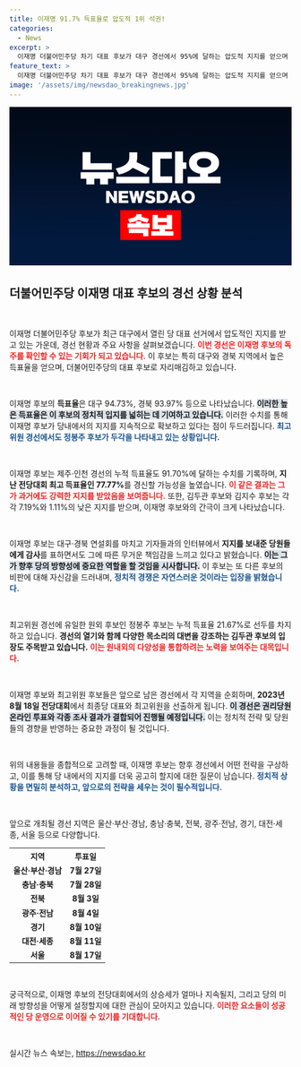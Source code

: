 ```yaml
---
title: 이재명 91.7% 득표율로 압도적 1위 석권!
categories:
  - News
excerpt: >
  이재명 더불어민주당 차기 대표 후보가 대구 경선에서 95%에 달하는 압도적 지지를 얻으며 대세론을 확고히 했다. 과거 기록을 경신할 가능성에 관심이 집중되며, 남은 경선에서의 결과가 궁금증을 자아낸다.
feature_text: >
  이재명 더불어민주당 차기 대표 후보가 대구 경선에서 95%에 달하는 압도적 지지를 얻으며 대세론을 확고히 했다. 과거 기록을 경신할 가능성에 관심이 집중되며, 남은 경선에서의 결과가 궁금증을 자아낸다.
image: '/assets/img/newsdao_breakingnews.jpg'
---
```


<p><img src="/assets/img/newsdao_breakingnews.jpg" alt="flaretime 속보" /></p>

<h2 data-ke-size="size26">더불어민주당 이재명 대표 후보의 경선 상황 분석</h2>

<p data-ke-size="size16">&nbsp;</p>

<p>이재명 더불어민주당 후보가 최근 대구에서 열린 당 대표 선거에서 압도적인 지지를 받고 있는 가운데, 경선 현황과 주요 사항을 살펴보겠습니다. <b><span style="color: #ee2323;">이번 경선은 이재명 후보의 독주를 확인할 수 있는 기회가 되고 있습니다.</span></b> 이 후보는 특히 대구와 경북 지역에서 높은 득표율을 얻으며, 더불어민주당의 대표 후보로 자리매김하고 있습니다.</p>

<p data-ke-size="size16">&nbsp;</p>

<p>이재명 후보의 <b>득표율</b>은 대구 94.73%, 경북 93.97% 등으로 나타났습니다. <b><span style="background-color: #21538527;">이러한 높은 득표율은 이 후보의 정치적 입지를 넓히는 데 기여하고 있습니다.</span></b> 이러한 수치를 통해 이재명 후보가 당내에서의 지지를 지속적으로 확보하고 있다는 점이 두드러집니다. <b><span style="color: #1a5490;">최고위원 경선에서도 정봉주 후보가 두각을 나타내고 있는 상황입니다.</span></b></p>

<p data-ke-size="size16">&nbsp;</p>

<p>이재명 후보는 제주·인천 경선의 누적 득표율도 91.70%에 달하는 수치를 기록하며, <b>지난 전당대회 최고 득표율인 77.77%</b>를 경신할 가능성을 높였습니다. <b><span style="color: #ee2323;">이 같은 결과는 그가 과거에도 강력한 지지를 받았음을 보여줍니다.</span></b> 또한, 김두관 후보와 김지수 후보는 각각 7.19%와 1.11%의 낮은 지지를 받으며, 이재명 후보와의 간극이 크게 나타났습니다.</p>

<p data-ke-size="size16">&nbsp;</p>

<p>이재명 후보는 대구·경북 연설회를 마치고 기자들과의 인터뷰에서 <b>지지를 보내준 당원들에게 감사</b>를 표하면서도 그에 따른 무거운 책임감을 느끼고 있다고 밝혔습니다. <b><span style="background-color: #21538527;">이는 그가 향후 당의 방향성에 중요한 역할을 할 것임을 시사합니다.</span></b> 이 후보는 또 다른 후보의 비판에 대해 자신감을 드러내며, <b><span style="color: #1a5490;">정치적 경쟁은 자연스러운 것이라는 입장을 밝혔습니다.</span></b></p>

<p data-ke-size="size16">&nbsp;</p>

<p>최고위원 경선에 유일한 원외 후보인 정봉주 후보는 누적 득표율 21.67%로 선두를 차지하고 있습니다. <b>경선의 열기와 함께 다양한 목소리의 대변을 강조하는 김두관 후보의 입장도 주목받고 있습니다.</b> <b><span style="color: #ee2323;">이는 원내외의 다양성을 통합하려는 노력을 보여주는 대목입니다.</span></b></p>

<p data-ke-size="size16">&nbsp;</p>

<p>이재명 후보와 최고위원 후보들은 앞으로 남은 경선에서 각 지역을 순회하며, <b>2023년 8월 18일 전당대회</b>에서 최종당 대표와 최고위원을 선출하게 됩니다. <b><span style="background-color: #21538527;">이 경선은 권리당원 온라인 투표와 각종 조사 결과가 결합되어 진행될 예정입니다.</span></b> 이는 정치적 전략 및 당원들의 경향을 반영하는 중요한 과정이 될 것입니다.</p>

<p data-ke-size="size16">&nbsp;</p>

<p>위의 내용들을 종합적으로 고려할 때, 이재명 후보는 향후 경선에서 어떤 전략을 구상하고, 이를 통해 당 내에서의 지지를 더욱 공고히 할지에 대한 질문이 남습니다. <b><span style="color: #1a5490;">정치적 상황을 면밀히 분석하고, 앞으로의 전략을 세우는 것이 필수적입니다.</span></b></p>

<p data-ke-size="size16">&nbsp;</p>

<p>앞으로 개최될 경선 지역은 울산·부산·경남, 충남·충북, 전북, 광주·전남, 경기, 대전·세종, 서울 등으로 다양합니다. <br> <table style="width: 100%;">
  <tr>
    <th style="text-align: center;">지역</th>
    <th style="text-align: center;">투표일</th>
  </tr>
  <tr>
    <td style="text-align: center; height: 17px;"><b>울산·부산·경남</b></td>
    <td style="text-align: center; height: 17px;"><b>7월 27일</b></td>
  </tr>
  <tr>
    <td style="text-align: center; height: 17px;"><b>충남·충북</b></td>
    <td style="text-align: center; height: 17px;"><b>7월 28일</b></td>
  </tr>
  <tr>
    <td style="text-align: center; height: 17px;"><b>전북</b></td>
    <td style="text-align: center; height: 17px;"><b>8월 3일</b></td>
  </tr>
  <tr>
    <td style="text-align: center; height: 17px;"><b>광주·전남</b></td>
    <td style="text-align: center; height: 17px;"><b>8월 4일</b></td>
  </tr>
  <tr>
    <td style="text-align: center; height: 17px;"><b>경기</b></td>
    <td style="text-align: center; height: 17px;"><b>8월 10일</b></td>
  </tr>
  <tr>
    <td style="text-align: center; height: 17px;"><b>대전·세종</b></td>
    <td style="text-align: center; height: 17px;"><b>8월 11일</b></td>
  </tr>
  <tr>
    <td style="text-align: center; height: 17px;"><b>서울</b></td>
    <td style="text-align: center; height: 17px;"><b>8월 17일</b></td>
  </tr>
</table></p>

<p data-ke-size="size16">&nbsp;</p>

<p>궁극적으로, 이재명 후보의 전당대회에서의 상승세가 얼마나 지속될지, 그리고 당의 미래 방향성을 어떻게 설정할지에 대한 관심이 모아지고 있습니다. <b><span style="color: #ee2323;">이러한 요소들이 성공적인 당 운영으로 이어질 수 있기를 기대합니다.</span></b></p>

<p data-ke-size="size16">&nbsp;</p>
실시간 뉴스 속보는, <a href="https://newsdao.kr" rel="dofollow">https://newsdao.kr</a>


